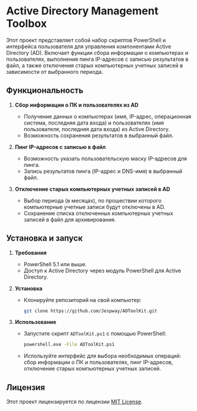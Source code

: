# Active Directory Management Toolbox

Этот проект представляет собой набор скриптов PowerShell и интерфейса пользователя для управления компонентами Active Directory (AD). Включает функции сбора информации о компьютерах и пользователях, выполнения пинга IP-адресов с записью результатов в файл, а также отключения старых компьютерных учетных записей в зависимости от выбранного периода.

## Функциональность

1. **Сбор информации о ПК и пользователях из AD**
   - Получение данных о компьютерах (имя, IP-адрес, операционная система, последняя дата входа) и пользователях (имя пользователя, последняя дата входа) из Active Directory.
   - Возможность сохранения результатов в выбранный файл.

2. **Пинг IP-адресов с записью в файл**
   - Возможность указать пользовательскую маску IP-адресов для пинга.
   - Запись результатов пинга (IP-адрес и DNS-имя) в выбранный файл.

3. **Отключение старых компьютерных учетных записей в AD**
   - Выбор периода (в месяцах), по прошествии которого компьютерные учетные записи будут отключены в AD.
   - Сохранение списка отключенных компьютерных учетных записей в файл для архивирования.

## Установка и запуск

1. **Требования**
   - PowerShell 5.1 или выше.
   - Доступ к Active Directory через модуль PowerShell для Active Directory.

2. **Установка**
   - Клонируйте репозиторий на свой компьютер:

     ```bash
     git clone https://github.com/Jespway/ADToolKit.git
     ```

3. **Использование**
   - Запустите скрипт `ADToolKit.ps1` с помощью PowerShell:

     ```bash
     powershell.exe -File ADToolKit.ps1
     ```

   - Используйте интерфейс для выбора необходимых операций: сбор информации о ПК и пользователях, пинг IP-адресов, отключение старых компьютерных учетных записей.

## Лицензия

Этот проект лицензируется по лицензии [MIT License](LICENSE).
